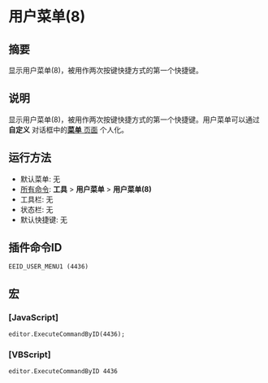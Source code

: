 # 用户菜单(8)

## 摘要

显示用户菜单(8)，被用作两次按键快捷方式的第一个快捷键。

## 说明

显示用户菜单(8)，被用作两次按键快捷方式的第一个快捷键。用户菜单可以通过 **自定义** 对话框中的[**菜单** 页面](../../dlg/customize/menus/index) 个人化。

## 运行方法

- 默认菜单: 无
- [所有命令](all_commands): **工具** >
**用户菜单** \> **用户菜单(8)**
- 工具栏: 无
- 状态栏: 无
- 默认快捷键: 无

## 插件命令ID

```
EEID_USER_MENU1 (4436)```

## 宏

### \[JavaScript\]

```
editor.ExecuteCommandByID(4436);
```

### \[VBScript\]

```
editor.ExecuteCommandByID 4436
```
